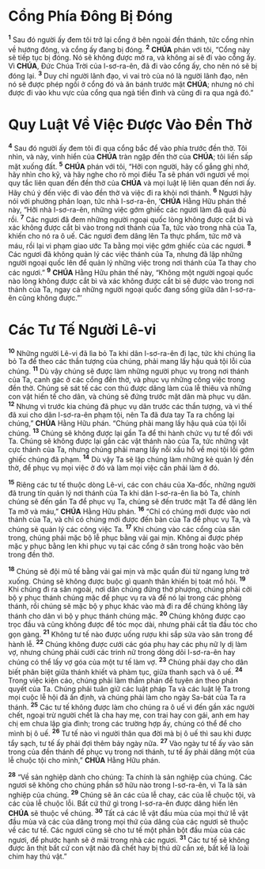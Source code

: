 # Cổng Phía Đông Bị Đóng

<sup><b>1</b></sup> Sau đó người ấy đem tôi trở lại cổng ở bên ngoài đền thánh, tức cổng nhìn về hướng đông, và cổng ấy đang bị đóng. <sup><b>2</b></sup> **CHÚA** phán với tôi, “Cổng này sẽ tiếp tục bị đóng. Nó sẽ không được mở ra, và không ai sẽ đi vào cổng ấy. Vì **CHÚA**, Đức Chúa Trời của I-sơ-ra-ên, đã đi vào cổng ấy, cho nên nó sẽ bị đóng lại. <sup><b>3</b></sup> Duy chỉ người lãnh đạo, vì vai trò của nó là người lãnh đạo, nên nó sẽ được phép ngồi ở cổng đó và ăn bánh trước mặt **CHÚA**; nhưng nó chỉ được đi vào khu vực của cổng qua ngả tiền đình và cũng đi ra qua ngả đó.”

# Quy Luật Về Việc Được Vào Đền Thờ

<sup><b>4</b></sup> Sau đó người ấy đem tôi đi qua cổng bắc để vào phía trước đền thờ. Tôi nhìn, và này, vinh hiển của **CHÚA** tràn ngập đền thờ của **CHÚA**; tôi liền sấp mặt xuống đất. <sup><b>5</b></sup> **CHÚA** phán với tôi, “Hỡi con người, hãy cố gắng ghi nhớ, hãy nhìn cho kỹ, và hãy nghe cho rõ mọi điều Ta sẽ phán với ngươi về mọi quy tắc liên quan đến đền thờ của **CHÚA** và mọi luật lệ liên quan đến nơi ấy. Hãy chú ý đến việc đi vào đền thờ và việc đi ra khỏi nơi thánh. <sup><b>6</b></sup> Ngươi hãy nói với phường phản loạn, tức nhà I-sơ-ra-ên, ‘**CHÚA** Hằng Hữu phán thế này, “Hỡi nhà I-sơ-ra-ên, những việc gớm ghiếc các ngươi làm đã quá đủ rồi. <sup><b>7</b></sup> Các ngươi đã đem những người ngoại quốc lòng không được cắt bì và xác không được cắt bì vào trong nơi thánh của Ta, tức vào trong nhà của Ta, khiến cho nó ra ô uế. Các ngươi đem dâng lên Ta thực phẩm, tức mỡ và máu, rồi lại vi phạm giao ước Ta bằng mọi việc gớm ghiếc của các ngươi. <sup><b>8</b></sup> Các ngươi đã không quản lý các việc thánh của Ta, nhưng đã lập những người ngoại quốc lên để quản lý những việc trong nơi thánh của Ta thay cho các ngươi.” <sup><b>9</b></sup> **CHÚA** Hằng Hữu phán thế này, “Không một người ngoại quốc nào lòng không được cắt bì và xác không được cắt bì sẽ được vào trong nơi thánh của Ta, ngay cả những người ngoại quốc đang sống giữa dân I-sơ-ra-ên cũng không được.”’

# Các Tư Tế Người Lê-vi

<sup><b>10</b></sup> Những người Lê-vi đã lìa bỏ Ta khi dân I-sơ-ra-ên đi lạc, tức khi chúng lìa bỏ Ta để theo các thần tượng của chúng, phải mang lấy hậu quả tội lỗi của chúng. <sup><b>11</b></sup> Dù vậy chúng sẽ được làm những người phục vụ trong nơi thánh của Ta, canh gác ở các cổng đền thờ, và phục vụ những công việc trong đền thờ. Chúng sẽ sát tế các con thú được dâng làm của lễ thiêu và những con vật hiến tế cho dân, và chúng sẽ đứng trước mặt dân mà phục vụ dân. <sup><b>12</b></sup> Nhưng vì trước kia chúng đã phục vụ dân trước các thần tượng, và vì thế đã xui cho dân I-sơ-ra-ên phạm tội, nên Ta đã đưa tay Ta ra chống lại chúng,” **CHÚA** Hằng Hữu phán. “Chúng phải mang lấy hậu quả của tội lỗi chúng. <sup><b>13</b></sup> Chúng sẽ không được lại gần Ta để thi hành chức vụ tư tế đối với Ta. Chúng sẽ không được lại gần các vật thánh nào của Ta, tức những vật cực thánh của Ta, nhưng chúng phải mang lấy nỗi xấu hổ về mọi tội lỗi gớm ghiếc chúng đã phạm. <sup><b>14</b></sup> Dù vậy Ta sẽ lập chúng làm những kẻ quản lý đền thờ, để phục vụ mọi việc ở đó và làm mọi việc cần phải làm ở đó.

<sup><b>15</b></sup> Riêng các tư tế thuộc dòng Lê-vi, các con cháu của Xa-đốc, những người đã trung tín quản lý nơi thánh của Ta khi dân I-sơ-ra-ên lìa bỏ Ta, chính chúng sẽ đến gần Ta để phục vụ Ta, chúng sẽ đến trước mặt Ta để dâng lên Ta mỡ và máu,” **CHÚA** Hằng Hữu phán. <sup><b>16</b></sup> “Chỉ có chúng mới được vào nơi thánh của Ta, và chỉ có chúng mới được đến bàn của Ta để phục vụ Ta, và chúng sẽ quản lý các công việc Ta. <sup><b>17</b></sup> Khi chúng vào các cổng của sân trong, chúng phải mặc bộ lễ phục bằng vải gai mịn. Không ai được phép mặc y phục bằng len khi phục vụ tại các cổng ở sân trong hoặc vào bên trong đền thờ.

<sup><b>18</b></sup> Chúng sẽ đội mũ tế bằng vải gai mịn và mặc quần đùi từ ngang lưng trở xuống. Chúng sẽ không được buộc gì quanh thân khiến bị toát mồ hôi. <sup><b>19</b></sup> Khi chúng đi ra sân ngoài, nơi dân chúng đứng thờ phượng, chúng phải cởi bộ y phục thánh chúng mặc để phục vụ ra và để nó lại trong các phòng thánh, rồi chúng sẽ mặc bộ y phục khác vào mà đi ra để chúng không lây thánh cho dân vì bộ y phục thánh chúng mặc. <sup><b>20</b></sup> Chúng không được cạo trọc đầu và cũng không được để tóc mọc dài, nhưng phải cắt tỉa đầu tóc cho gọn gàng. <sup><b>21</b></sup> Không tư tế nào được uống rượu khi sắp sửa vào sân trong để hành lễ. <sup><b>22</b></sup> Chúng không được cưới các góa phụ hay các phụ nữ ly dị làm vợ, nhưng chúng phải cưới các trinh nữ trong dòng dõi I-sơ-ra-ên hay chúng có thể lấy vợ góa của một tư tế làm vợ. <sup><b>23</b></sup> Chúng phải dạy cho dân biết phân biệt giữa thánh khiết và phàm tục, giữa thanh sạch và ô uế. <sup><b>24</b></sup> Trong việc kiện cáo, chúng phải làm thẩm phán để tuyên án theo phán quyết của Ta. Chúng phải tuân giữ các luật pháp Ta và các luật lệ Ta trong mọi cuộc lễ hội đã ấn định, và chúng phải làm cho ngày Sa-bát của Ta ra thánh. <sup><b>25</b></sup> Các tư tế không được làm cho chúng ra ô uế vì đến gần xác người chết, ngoại trừ người chết là cha hay mẹ, con trai hay con gái, anh em hay chị em chưa lập gia đình; trong các trường hợp ấy, chúng có thể để cho mình bị ô uế. <sup><b>26</b></sup> Tư tế nào vì người thân qua đời mà bị ô uế thì sau khi được tẩy sạch, tư tế ấy phải đợi thêm bảy ngày nữa. <sup><b>27</b></sup> Vào ngày tư tế ấy vào sân trong của đền thánh để phục vụ trong nơi thánh, tư tế ấy phải dâng một của lễ chuộc tội cho mình,” **CHÚA** Hằng Hữu phán.

<sup><b>28</b></sup> “Về sản nghiệp dành cho chúng: Ta chính là sản nghiệp của chúng. Các ngươi sẽ không cho chúng phần sở hữu nào trong I-sơ-ra-ên, vì Ta là sản nghiệp của chúng. <sup><b>29</b></sup> Chúng sẽ ăn các của lễ chay, các của lễ chuộc tội, và các của lễ chuộc lỗi. Bất cứ thứ gì trong I-sơ-ra-ên được dâng hiến lên **CHÚA** sẽ thuộc về chúng. <sup><b>30</b></sup> Tất cả các lễ vật đầu mùa của mọi thứ lễ vật đầu mùa và các của dâng trong mọi thứ của dâng của các ngươi sẽ thuộc về các tư tế. Các ngươi cũng sẽ cho tư tế một phần bột đầu mùa của các ngươi, để phước hạnh sẽ ở mãi trong nhà các ngươi. <sup><b>31</b></sup> Các tư tế sẽ không được ăn thịt bất cứ con vật nào đã chết hay bị thú dữ cắn xé, bất kể là loài chim hay thú vật.”
